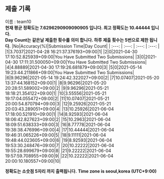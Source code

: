 


  
## 제출 기록  
이름 : team10  
**현재 평균 정확도는 7.6296290909090905 입니다. 최고 정확도는 10.44444 입니다.**  
**Day Count는 같은날 제출한 횟수를 의미 합니다. 하루 제출 횟수는 5번으로 제한 됩니다.**
|No|Accuracy(%)|Submission Time|Day Count|
| :---: | :---: | :---: | :---: |
|1|3.7037|2021-04-28 16:21:37.376193+09:00|1|
|2|0|2021-04-30 17:10:52.825939+09:00|You Have Submitted Two Submissions|
|3|0|2021-04-30 17:11:31.500050+09:00|You Have Submitted Two Submissions|
|4|4.88889|2021-04-30 17:19:26.681879+09:00|3|
|5|0|2021-05-14 19:23:44.211866+09:00|You Have Submitted Two Submissions|
|6|9.96296|2021-05-14 19:24:42.322027+09:00|2|
|7|10.07407|2021-05-20 13:37:44.168152+09:00|1|
|8|9.96296|2021-05-20 20:28:51.589002+09:00|2|
|9|9.96296|2021-05-21 18:18:21.354122+09:00|1|
|10|3.55556|2021-05-21 19:17:04.055472+09:00|2|
|11|10.07407|2021-05-21 20:00:54.870794+09:00|3|
|12|9.25926|2021-05-21 20:03:43.289051+09:00|4|
|13|10.25926|2021-06-04 17:18:00.521910+09:00|1|
|14|8.92593|2021-06-04 18:06:42.827623+09:00|2|
|15|10.2963|2021-06-04 18:09:51.638333+09:00|3|
|16|8.77778|2021-06-04 19:38:38.476996+09:00|4|
|17|10.44444|2021-06-04 19:46:31.065226+09:00|5|
|18|9.11111|2021-06-04 19:48:44.023605+09:00|6|
|19|8.92593|2021-06-04 19:53:30.248476+09:00|7|
|20|10.22222|2021-06-04 19:55:28.699679+09:00|8|
|21|9.22222|2021-06-04 19:57:59.708955+09:00|9|
|22|10.22222|2021-06-04 20:00:10.180557+09:00|10|


**정확도는 소숫점 5자리 까지 출력됩니다.**
**Time zone is seoul,korea (UTC+9:00)**

